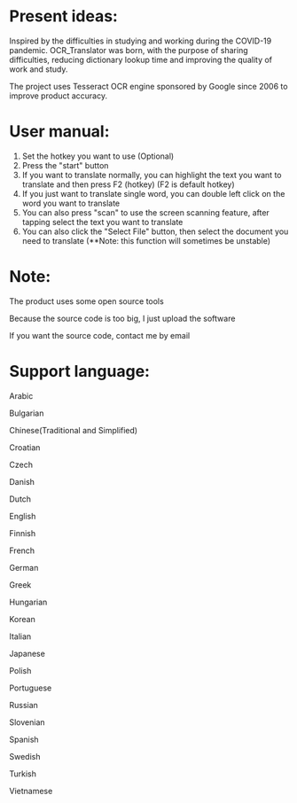 # Present ideas:
Inspired by the difficulties in studying and working during the COVID-19 pandemic.
OCR_Translator was born, with the purpose of sharing difficulties, reducing dictionary lookup time and improving the quality of work and study.

The project uses Tesseract OCR engine sponsored by Google since 2006 to improve product accuracy.

# User manual:
1. Set the hotkey you want to use (Optional)
2. Press the "start" button
3. If you want to translate normally, you can highlight the text you want to translate and then press F2 (hotkey) (F2 is default hotkey)
4. If you just want to translate single word, you can double left click on the word you want to translate
5. You can also press "scan" to use the screen scanning feature, after tapping select the text you want to translate
6. You can also click the "Select File" button, then select the document you need to translate (**Note: this function will sometimes be unstable)

# Note: 
The product uses some open source tools 

Because the source code is too big, I just upload the software

If you want the source code, contact me by email

# Support language:
Arabic

Bulgarian

Chinese(Traditional and Simplified)

Croatian

Czech

Danish

Dutch

English

Finnish

French

German

Greek

Hungarian 

Korean

Italian

Japanese

Polish

Portuguese

Russian

Slovenian

Spanish

Swedish

Turkish

Vietnamese
